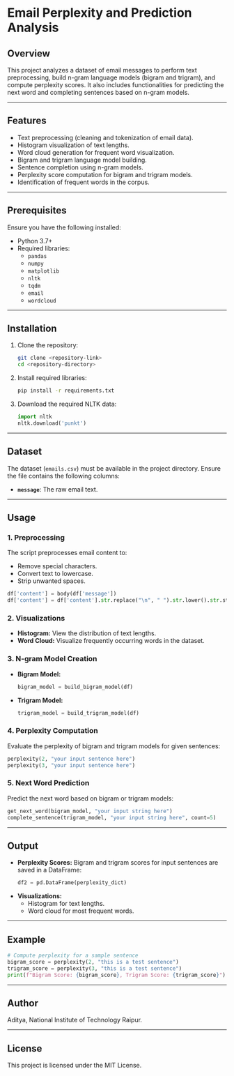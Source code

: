 # **Email Perplexity and Prediction Analysis**

## **Overview**

This project analyzes a dataset of email messages to perform text preprocessing, build n-gram language models (bigram and trigram), and compute perplexity scores. It also includes functionalities for predicting the next word and completing sentences based on n-gram models.

---

## **Features**

- Text preprocessing (cleaning and tokenization of email data).
- Histogram visualization of text lengths.
- Word cloud generation for frequent word visualization.
- Bigram and trigram language model building.
- Sentence completion using n-gram models.
- Perplexity score computation for bigram and trigram models.
- Identification of frequent words in the corpus.

---

## **Prerequisites**

Ensure you have the following installed:

- Python 3.7+
- Required libraries:
  - `pandas`
  - `numpy`
  - `matplotlib`
  - `nltk`
  - `tqdm`
  - `email`
  - `wordcloud`

---

## **Installation**

1. Clone the repository:

   ```bash
   git clone <repository-link>
   cd <repository-directory>
   ```

2. Install required libraries:

   ```bash
   pip install -r requirements.txt
   ```

3. Download the required NLTK data:

   ```python
   import nltk
   nltk.download('punkt')
   ```

---

## **Dataset**

The dataset (`emails.csv`) must be available in the project directory. Ensure the file contains the following columns:

- **`message`**: The raw email text.

---

## **Usage**

### **1. Preprocessing**

The script preprocesses email content to:

- Remove special characters.
- Convert text to lowercase.
- Strip unwanted spaces.

```python
df['content'] = body(df['message'])
df['content'] = df['content'].str.replace("\n", " ").str.lower().str.strip()
```

### **2. Visualizations**

- **Histogram:** View the distribution of text lengths.
- **Word Cloud:** Visualize frequently occurring words in the dataset.

### **3. N-gram Model Creation**

- **Bigram Model:**
  ```python
  bigram_model = build_bigram_model(df)
  ```
- **Trigram Model:**
  ```python
  trigram_model = build_trigram_model(df)
  ```

### **4. Perplexity Computation**

Evaluate the perplexity of bigram and trigram models for given sentences:

```python
perplexity(2, "your input sentence here")
perplexity(3, "your input sentence here")
```

### **5. Next Word Prediction**

Predict the next word based on bigram or trigram models:

```python
get_next_word(bigram_model, "your input string here")
complete_sentence(trigram_model, "your input string here", count=5)
```

---

## **Output**

- **Perplexity Scores:**
  Bigram and trigram scores for input sentences are saved in a DataFrame:
  ```python
  df2 = pd.DataFrame(perplexity_dict)
  ```
- **Visualizations:**
  - Histogram for text lengths.
  - Word cloud for most frequent words.

---

## **Example**

```python
# Compute perplexity for a sample sentence
bigram_score = perplexity(2, "this is a test sentence")
trigram_score = perplexity(3, "this is a test sentence")
print(f"Bigram Score: {bigram_score}, Trigram Score: {trigram_score}")
```

---

## **Author**

Aditya, National Institute of Technology Raipur.

---

## **License**

This project is licensed under the MIT License.



